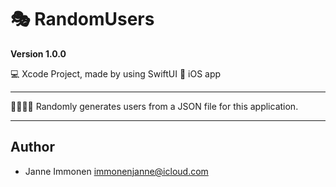 # 🎭 RandomUsers

**Version 1.0.0**

💻 Xcode Project, made by using SwiftUI
📱 iOS app

---

👨‍👩‍👧‍👦 Randomly generates users from a JSON file for this application.

---

## Author

- Janne Immonen <immonenjanne@icloud.com>
